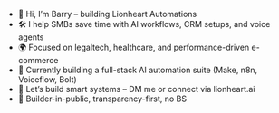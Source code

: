 - 🦁 Hi, I’m Barry – building Lionheart Automations  
- 🛠️ I help SMBs save time with AI workflows, CRM setups, and voice agents  
- 🌍 Focused on legaltech, healthcare, and performance-driven e-commerce  
- 🚀 Currently building a full-stack AI automation suite (Make, n8n, Voiceflow, Bolt)  
- 💬 Let’s build smart systems – DM me or connect via lionheart.ai  
- 🧪 Builder-in-public, transparency-first, no BS  
<!---
lionheartinvests/lionheartinvests is a ✨ special ✨ repository because its `README.md` (this file) appears on your GitHub profile.
You can click the Preview link to take a look at your changes.
--->
